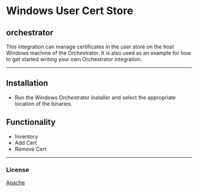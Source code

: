 ﻿# Windows User Cert Store
## orchestrator

This integration can manage certificates in the user store on the host Windows machine of the Orchestrator.  It is also used as an example for how to get started writing your own Orchestrator integration.

<!-- add integration specific information below -->
*** 
## Installation
- Run the Windows Orchestrator Installer and select the appropriate location of the binaries.

## Functionality
- Inventory
- Add Cert
- Remove Cert
 ***

### License
[Apache](https://apache.org/licenses/LICENSE-2.0)
